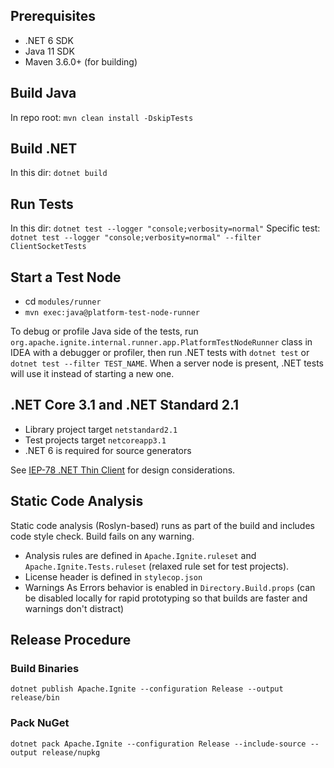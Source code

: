 ## Prerequisites
* .NET 6 SDK
* Java 11 SDK
* Maven 3.6.0+ (for building)

## Build Java
In repo root: `mvn clean install -DskipTests`

## Build .NET
In this dir: `dotnet build`

## Run Tests
In this dir: `dotnet test --logger "console;verbosity=normal"`
Specific test: `dotnet test --logger "console;verbosity=normal" --filter ClientSocketTests`

## Start a Test Node
* cd `modules/runner`
* `mvn exec:java@platform-test-node-runner`

To debug or profile Java side of the tests, run `org.apache.ignite.internal.runner.app.PlatformTestNodeRunner` class in IDEA with a debugger or profiler,
then run .NET tests with `dotnet test` or `dotnet test --filter TEST_NAME`. When a server node is present, .NET tests will use it instead of starting a new one.

## .NET Core 3.1 and .NET Standard 2.1

* Library project target `netstandard2.1`
* Test projects target `netcoreapp3.1`
* .NET 6 is required for source generators

See [IEP-78 .NET Thin Client](https://cwiki.apache.org/confluence/display/IGNITE/IEP-78+.NET+Thin+Client) for design considerations.

## Static Code Analysis

Static code analysis (Roslyn-based) runs as part of the build and includes code style check. Build fails on any warning.
* Analysis rules are defined in `Apache.Ignite.ruleset` and `Apache.Ignite.Tests.ruleset` (relaxed rule set for test projects).
* License header is defined in `stylecop.json`
* Warnings As Errors behavior is enabled in `Directory.Build.props` (can be disabled locally for rapid prototyping so that builds are faster and warnings don't distract)

## Release Procedure

### Build Binaries
`dotnet publish Apache.Ignite --configuration Release --output release/bin`

### Pack NuGet
`dotnet pack Apache.Ignite --configuration Release --include-source --output release/nupkg`
